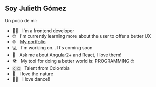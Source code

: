 ## Soy Julieth Gómez

Un poco de mí:  
- 🤜🏽  &nbsp;&nbsp;I'm a frontend developer
- 🤓  &nbsp;&nbsp;I'm currently learning more about the user to offer a better UX
- :globe_with_meridians:  &nbsp;&nbsp;[My portfolio](https://angelicajuliev.github.io/portfolio/)
- 💻  &nbsp;&nbsp;I'm working on... It's coming soon
- 💬  &nbsp;&nbsp;Ask me about Angular2+ and React, I love them!
- 🛠  &nbsp;&nbsp;My tool for doing a better world is: PROGRAMMING 🤓
- 🇨🇴  &nbsp;&nbsp;Talent from Colombia
- 🌳  &nbsp;&nbsp;I love the nature
- 💃🏽  &nbsp;&nbsp;I love dance!!







<!--
**angelicajuliev/angelicajuliev** is a ✨ _special_ ✨ repository because its `README.md` (this file) appears on your GitHub profile.

Here are some ideas to get you started:

- 🔭 I’m currently working on ...
- 🌱 I’m currently learning ...
- 👯 I’m looking to collaborate on ...
- 🤔 I’m looking for help with ...
- 💬 Ask me about ...
- 📫 How to reach me: ...
- 😄 Pronouns: ...
- ⚡ Fun fact: ...

https://gist.github.com/rxaviers/7360908
-->
